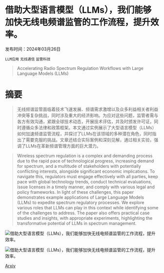# 借助大型语言模型（LLMs），我们能够加快无线电频谱监管的工作流程，提升效率。

发布时间：2024年03月26日

`LLM应用` `无线通信` `监管科技`

> Accelerating Radio Spectrum Regulation Workflows with Large Language Models (LLMs)

# 摘要

> 无线频谱监管面临着技术飞速发展、频谱需求激增以及众多利益相关者利益冲突等复杂挑战，同时涉及重大的经济影响。为应对这些问题，监管者需与各方有效沟通，紧跟全球技术动态，开展技术评估，并及时颁发许可证，同时遵循众多法律和政策框架。本文通过实例展示了大型语言模型（LLMs）如何加速频谱监管流程，并探讨了LLMs在该领域的多种潜在角色，同时指出了需要克服的挑战。文章还结合实际案例和深刻见解，通过相关实验，强调了LLMs在革新频谱管理方面的巨大潜力。

> Wireless spectrum regulation is a complex and demanding process due to the rapid pace of technological progress, increasing demand for spectrum, and a multitude of stakeholders with potentially conflicting interests, alongside significant economic implications. To navigate this, regulators must engage effectively with all parties, keep pace with global technology trends, conduct technical evaluations, issue licenses in a timely manner, and comply with various legal and policy frameworks.
  In light of these challenges, this paper demonstrates example applications of Large Language Models (LLMs) to expedite spectrum regulatory processes. We explore various roles that LLMs can play in this context while identifying some of the challenges to address. The paper also offers practical case studies and insights, with appropriate experiments, highlighting the transformative potential of LLMs in spectrum management.

![借助大型语言模型（LLMs），我们能够加快无线电频谱监管的工作流程，提升效率。](../../../paper_images/2403.17819/pcs_canada_kg2.png)

![借助大型语言模型（LLMs），我们能够加快无线电频谱监管的工作流程，提升效率。](../../../paper_images/2403.17819/rag_block_diagram2.png)

[Arxiv](https://arxiv.org/abs/2403.17819)